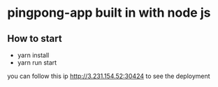 # pingpong-app built in with node js

## How to start
- yarn install
- yarn run start

you can follow this ip http://3.231.154.52:30424 to see the deployment 





